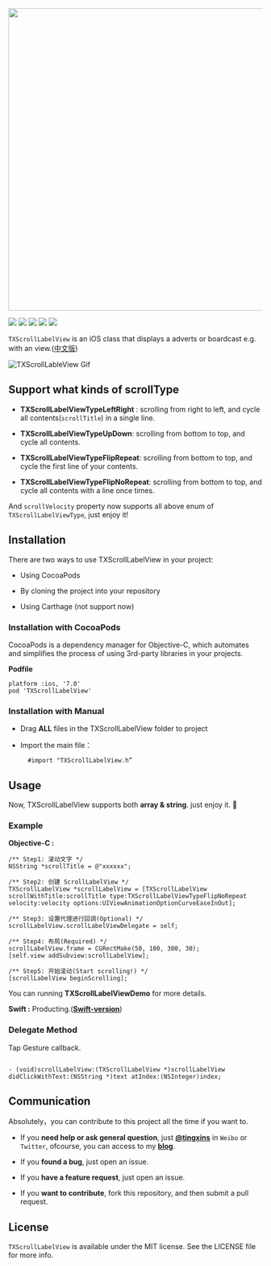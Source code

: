 <p align="center">

<img src="http://image.tingxins.cn/TXScrollLabelView/master/scroll-label-view.png" width=600/>

</p>

<p align="center">

<a href="https://travis-ci.org/tingxins/TXScrollLabelView"><img src="https://img.shields.io/travis/tingxins/TXScrollLabelView.svg"></a>
<a href="https://github.com/tingxins/TXScrollLabelView"><img src="https://img.shields.io/cocoapods/p/TXScrollLabelView.svg?style=flat"></a>
<a href="https://github.com/tingxins/TXScrollLabelView"><img src="https://img.shields.io/badge/support-iOS%207%2B-brightgreen.svg"></a>
<a href="https://www.apache.org/licenses/LICENSE-2.0.html"><img src="http://img.shields.io/cocoapods/l/TXScrollLabelView.svg?style=flat"></a>
<a href="http://cocoadocs.org/docsets/TXScrollLabelView/1.2.0/"><img src="https://img.shields.io/cocoapods/v/TXScrollLabelView.svg?style=flat"></a>


</p>

`TXScrollLabelView` is an iOS class that displays a adverts or boardcast e.g. with an view.([中文版](http://www.jianshu.com/p/8f1f1b1ee814))

![TXScrollLableView Gif](http://image.tingxins.cn/TXScrollLabelView/master/scroll-label-view.gif)

## Support what kinds of scrollType

- **TXScrollLabelViewTypeLeftRight** : scrolling from right to left, and cycle all contents(`scrollTitle`) in a single line.


- **TXScrollLabelViewTypeUpDown**: scrolling from bottom to top, and cycle all contents.


- **TXScrollLabelViewTypeFlipRepeat**: scrolling from bottom to top, and cycle the first line of your contents.


- **TXScrollLabelViewTypeFlipNoRepeat**: scrolling from bottom to top, and cycle all contents with a line once times.

And `scrollVelocity` property now supports all above enum of `TXScrollLabelViewType`, just enjoy it!

## Installation

There are two ways to use TXScrollLabelView in your project:

* Using CocoaPods

* By cloning the project into your repository

* Using Carthage (not support now)

### Installation with CocoaPods
    
CocoaPods is a dependency manager for Objective-C, which automates and simplifies the process of using 3rd-party libraries in your projects. 

**Podfile**

    platform :ios, '7.0'
    pod 'TXScrollLabelView'

### Installation with Manual

* Drag **ALL** files in the TXScrollLabelView folder to project

* Import the main file：
    
        #import "TXScrollLabelView.h”
    
## Usage 

Now, TXScrollLabelView supports both **array & string**. just enjoy it. 👀

### Example

**Objective-C :**

    /** Step1: 滚动文字 */
    NSString *scrollTitle = @"xxxxxx";
    
    /** Step2: 创建 ScrollLabelView */
    TXScrollLabelView *scrollLabelView = [TXScrollLabelView scrollWithTitle:scrollTitle type:TXScrollLabelViewTypeFlipNoRepeat velocity:velocity options:UIViewAnimationOptionCurveEaseInOut];
    
    /** Step3: 设置代理进行回调(Optional) */
    scrollLabelView.scrollLabelViewDelegate = self;
    
    /** Step4: 布局(Required) */
    scrollLabelView.frame = CGRectMake(50, 100, 300, 30);
    [self.view addSubview:scrollLabelView];
    
    /** Step5: 开始滚动(Start scrolling!) */
    [scrollLabelView beginScrolling];
        
        
You can running **TXScrollLabelViewDemo** for more details.

**Swift :** Producting.([**Swift-version**](https://github.com/tingxins/ScrollLabelView))

### Delegate Method

Tap Gesture callback.

```

- (void)scrollLabelView:(TXScrollLabelView *)scrollLabelView didClickWithText:(NSString *)text atIndex:(NSInteger)index;

```

## Communication

Absolutely，you can contribute to this project all the time if you want to.

- If you **need help or ask general question**, just [**@tingxins**](http://weibo.com/tingxins) in `Weibo` or `Twitter`, ofcourse, you can access to my [**blog**](https://tingxins.com).

- If you **found a bug**, just open an issue.

- If you **have a feature request**, just open an issue.

- If you **want to contribute**, fork this repository, and then submit a pull request.

## License

`TXScrollLabelView` is available under the MIT license. See the LICENSE file for more info.


